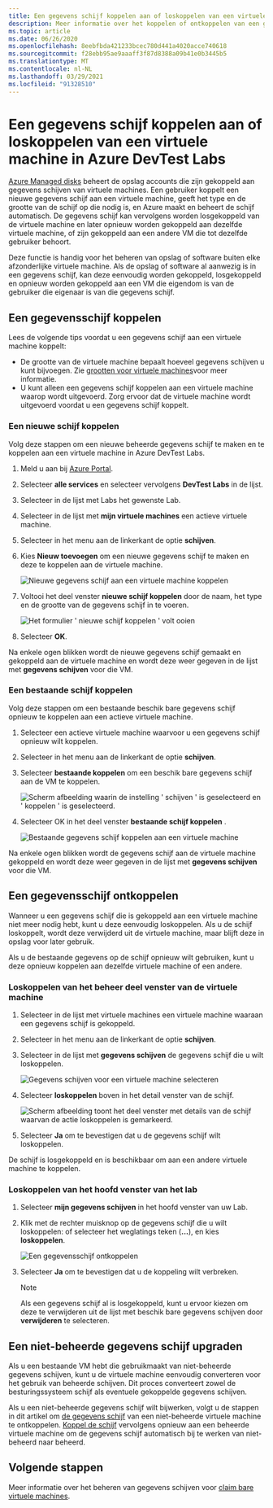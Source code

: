 ```yaml
---
title: Een gegevens schijf koppelen aan of loskoppelen van een virtuele machine in Azure DevTest Labs
description: Meer informatie over het koppelen of ontkoppelen van een gegevens schijf aan een virtuele machine in Azure DevTest Labs
ms.topic: article
ms.date: 06/26/2020
ms.openlocfilehash: 8eebfbda421233bcec780d441a4020acce740618
ms.sourcegitcommit: f28ebb95ae9aaaff3f87d8388a09b41e0b3445b5
ms.translationtype: MT
ms.contentlocale: nl-NL
ms.lasthandoff: 03/29/2021
ms.locfileid: "91328510"
---
```

# <a name="attach-or-detach-a-data-disk-to-a-virtual-machine-in-azure-devtest-labs"></a>Een gegevens schijf koppelen aan of loskoppelen van een virtuele machine in Azure DevTest Labs
[Azure Managed disks](../virtual-machines/managed-disks-overview.md) beheert de opslag accounts die zijn gekoppeld aan gegevens schijven van virtuele machines. Een gebruiker koppelt een nieuwe gegevens schijf aan een virtuele machine, geeft het type en de grootte van de schijf op die nodig is, en Azure maakt en beheert de schijf automatisch. De gegevens schijf kan vervolgens worden losgekoppeld van de virtuele machine en later opnieuw worden gekoppeld aan dezelfde virtuele machine, of zijn gekoppeld aan een andere VM die tot dezelfde gebruiker behoort.

Deze functie is handig voor het beheren van opslag of software buiten elke afzonderlijke virtuele machine. Als de opslag of software al aanwezig is in een gegevens schijf, kan deze eenvoudig worden gekoppeld, losgekoppeld en opnieuw worden gekoppeld aan een VM die eigendom is van de gebruiker die eigenaar is van die gegevens schijf.

## <a name="attach-a-data-disk"></a>Een gegevensschijf koppelen
Lees de volgende tips voordat u een gegevens schijf aan een virtuele machine koppelt:

- De grootte van de virtuele machine bepaalt hoeveel gegevens schijven u kunt bijvoegen. Zie [grootten voor virtuele machines](../virtual-machines/sizes.md)voor meer informatie.
- U kunt alleen een gegevens schijf koppelen aan een virtuele machine waarop wordt uitgevoerd. Zorg ervoor dat de virtuele machine wordt uitgevoerd voordat u een gegevens schijf koppelt.

### <a name="attach-a-new-disk"></a>Een nieuwe schijf koppelen
Volg deze stappen om een nieuwe beheerde gegevens schijf te maken en te koppelen aan een virtuele machine in Azure DevTest Labs.

1. Meld u aan bij [Azure Portal](https://go.microsoft.com/fwlink/p/?LinkID=525040).
1. Selecteer **alle services** en selecteer vervolgens **DevTest Labs** in de lijst.
1. Selecteer in de lijst met Labs het gewenste Lab. 
1. Selecteer in de lijst met **mijn virtuele machines** een actieve virtuele machine.
1. Selecteer in het menu aan de linkerkant de optie **schijven**.
1. Kies **Nieuw toevoegen** om een nieuwe gegevens schijf te maken en deze te koppelen aan de virtuele machine.

    ![Nieuwe gegevens schijf aan een virtuele machine koppelen](./media/devtest-lab-attach-detach-data-disk/devtest-lab-attach-new.png)
1. Voltooi het deel venster **nieuwe schijf koppelen** door de naam, het type en de grootte van de gegevens schijf in te voeren.

    ![Het formulier ' nieuwe schijf koppelen ' volt ooien](./media/devtest-lab-attach-detach-data-disk/devtest-lab-attach-new-form.png)
1. Selecteer **OK**.

Na enkele ogen blikken wordt de nieuwe gegevens schijf gemaakt en gekoppeld aan de virtuele machine en wordt deze weer gegeven in de lijst met **gegevens schijven** voor die VM.

### <a name="attach-an-existing-disk"></a>Een bestaande schijf koppelen
Volg deze stappen om een bestaande beschik bare gegevens schijf opnieuw te koppelen aan een actieve virtuele machine. 

1. Selecteer een actieve virtuele machine waarvoor u een gegevens schijf opnieuw wilt koppelen.
1. Selecteer in het menu aan de linkerkant de optie **schijven**.
1. Selecteer **bestaande koppelen** om een beschik bare gegevens schijf aan de VM te koppelen.

    ![Scherm afbeelding waarin de instelling ' schijven ' is geselecteerd en ' koppelen ' is geselecteerd.](./media/devtest-lab-attach-detach-data-disk/devtest-lab-attach-existing-button.png)

1. Selecteer OK in het deel venster **bestaande schijf koppelen** .

    ![Bestaande gegevens schijf koppelen aan een virtuele machine](./media/devtest-lab-attach-detach-data-disk/devtest-lab-attach-existing.png)

Na enkele ogen blikken wordt de gegevens schijf aan de virtuele machine gekoppeld en wordt deze weer gegeven in de lijst met **gegevens schijven** voor die VM.

## <a name="detach-a-data-disk"></a>Een gegevensschijf ontkoppelen
Wanneer u een gegevens schijf die is gekoppeld aan een virtuele machine niet meer nodig hebt, kunt u deze eenvoudig loskoppelen. Als u de schijf loskoppelt, wordt deze verwijderd uit de virtuele machine, maar blijft deze in opslag voor later gebruik.

Als u de bestaande gegevens op de schijf opnieuw wilt gebruiken, kunt u deze opnieuw koppelen aan dezelfde virtuele machine of een andere.

### <a name="detach-from-the-vms-management-pane"></a>Loskoppelen van het beheer deel venster van de virtuele machine
1. Selecteer in de lijst met virtuele machines een virtuele machine waaraan een gegevens schijf is gekoppeld.
1. Selecteer in het menu aan de linkerkant de optie **schijven**.
1. Selecteer in de lijst met **gegevens schijven** de gegevens schijf die u wilt loskoppelen.

    ![Gegevens schijven voor een virtuele machine selecteren](./media/devtest-lab-attach-detach-data-disk/devtest-lab-detach-button.png) 
1. Selecteer **loskoppelen** boven in het detail venster van de schijf.

    ![Scherm afbeelding toont het deel venster met details van de schijf waarvan de actie loskoppelen is gemarkeerd.](./media/devtest-lab-attach-detach-data-disk/devtest-lab-detach-data-disk2.png)
1. Selecteer **Ja** om te bevestigen dat u de gegevens schijf wilt loskoppelen.

De schijf is losgekoppeld en is beschikbaar om aan een andere virtuele machine te koppelen. 
### <a name="detach-from-the-labs-main-pane"></a>Loskoppelen van het hoofd venster van het lab
1. Selecteer **mijn gegevens schijven** in het hoofd venster van uw Lab.
1. Klik met de rechter muisknop op de gegevens schijf die u wilt loskoppelen: of selecteer het weglatings teken (**...**), en kies **loskoppelen**.

    ![Een gegevensschijf ontkoppelen](./media/devtest-lab-attach-detach-data-disk/devtest-lab-detach-data-disk.png)
1. Selecteer **Ja** om te bevestigen dat u de koppeling wilt verbreken.

   > [!NOTE]
   > Als een gegevens schijf al is losgekoppeld, kunt u ervoor kiezen om deze te verwijderen uit de lijst met beschik bare gegevens schijven door **verwijderen** te selecteren.
   >
   >

## <a name="upgrade-an-unmanaged-data-disk"></a>Een niet-beheerde gegevens schijf upgraden
Als u een bestaande VM hebt die gebruikmaakt van niet-beheerde gegevens schijven, kunt u de virtuele machine eenvoudig converteren voor het gebruik van beheerde schijven. Dit proces converteert zowel de besturingssysteem schijf als eventuele gekoppelde gegevens schijven.

Als u een niet-beheerde gegevens schijf wilt bijwerken, volgt u de stappen in dit artikel om [de gegevens schijf](#detach-a-data-disk) van een niet-beheerde virtuele machine te ontkoppelen. [Koppel de schijf](#attach-an-existing-disk) vervolgens opnieuw aan een beheerde virtuele machine om de gegevens schijf automatisch bij te werken van niet-beheerd naar beheerd.

## <a name="next-steps"></a>Volgende stappen
Meer informatie over het beheren van gegevens schijven voor [claim bare virtuele machines](devtest-lab-add-claimable-vm.md#unclaim-a-vm).
